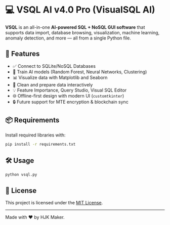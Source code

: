 # 💻 VSQL AI v4.0 Pro (VisualSQL AI)

**VSQL** is an all-in-one **AI-powered SQL + NoSQL GUI software** that supports data import, database browsing, visualization, machine learning, anomaly detection, and more — all from a single Python file.

## 🚀 Features

- ✅ Connect to SQLite/NoSQL Databases
- 🧠 Train AI models (Random Forest, Neural Networks, Clustering)
- 📊 Visualize data with Matplotlib and Seaborn
- 🧼 Clean and prepare data interactively
- 💡 Feature Importance, Query Studio, Visual SQL Editor
- 🌐 Offline-first design with modern UI (`customtkinter`)
- 🔒 Future support for MTE encryption & blockchain sync

## 📦 Requirements

Install required libraries with:

```bash
pip install -r requirements.txt
```

## 🛠️ Usage

```bash
python vsql.py
```

## 📄 License

This project is licensed under the [MIT License](LICENSE).

---

Made with ❤️ by HJK Maker.
